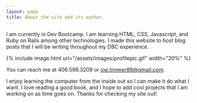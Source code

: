 ```yaml
---
layout: page
title: About the site and its author.
---
```


<div class="message">
  I am currently in Dev Bootcamp. I am learning HTML, CSS, Javascript, and Ruby on Rails among other technologies. I made this website to host blog posts that I will be writing throughout my DBC experience. 
</div>

{% include image.html url="/assets/images/profilepic.gif" width="20%" %}

You can reach me at 406.599.3209 or joe.timmer89@gmail.com.

<div class="message">
  I enjoy learning the computer from the inside out so I can make it do what I want. I love reading a good book, and I hope to add cool projects that I am working on as time goes on. Thanks for checking my site out! 
</div>